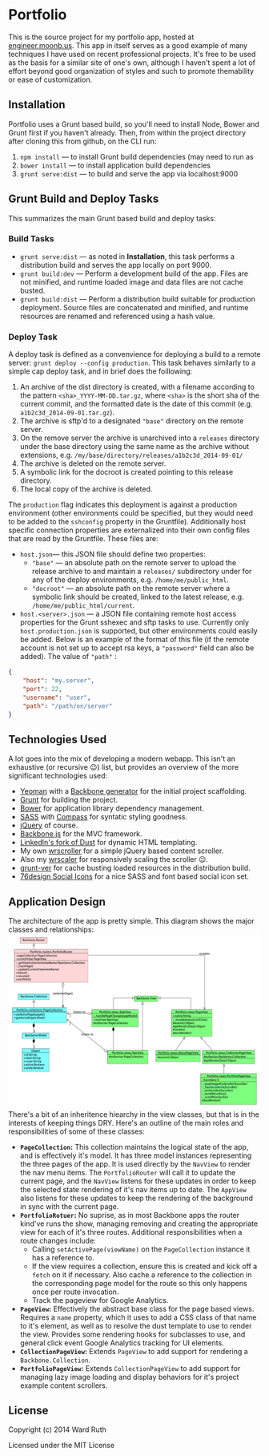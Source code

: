 # Portfolio
This is the source project for my portfolio app, hosted at [engineer.moonb.us](http://engineer.moonb.us). This app in itself serves  as a good example of many techniques I have used on recent professional projects. It's free to be used as the basis for a similar site of one's own, although I haven't spent a lot of effort beyond good organization of styles and such to promote themability or ease of customization.
## Installation
Portfolio uses a Grunt based build, so you'll need to install Node, Bower and Grunt first if you haven't already. Then, from within the project directory after cloning this from github, on the CLI run:

1. `npm install` — to install Grunt build dependencies (may need to run as 
2. `bower install` — to install application build dependencies
3. `grunt serve:dist` — to build and serve the app via localhost:9000

## Grunt Build and Deploy Tasks
This summarizes the main Grunt based build and deploy tasks:
### Build Tasks
* `grunt serve:dist` — as noted in **Installation**, this task performs a distribution build and serves the app locally on port 9000.
* `grunt build:dev` — Perform a development build of the app. Files are not minified, and runtime loaded image and data files are not cache busted.
* `grunt build:dist` — Perform a distribution build suitable for production deployment. Source files are concatenated and minified, and runtime resources are renamed and referenced using a hash value.

### Deploy Task
A deploy task is defined as a convenvience for deploying a build to a remote server: `grunt deploy --config production`. This task behaves similarly to a simple cap deploy task, and in brief does the foillowing:

1. An archive of the dist directory is created, with a filename according to the pattern `<sha>_YYYY-MM-DD.tar.gz`, where `<sha>` is the short sha of the current commit, and the formatted date is the date of this commit (e.g. `a1b2c3d_2014-09-01.tar.gz`).
2. The archive is sftp'd to a designated `"base"` directory on the remote server.
3. On the remove server the archive is unarchived into a `releases` directory under the base directory using the same name as the archive without extensions, e.g. `/my/base/directory/releases/a1b2c3d_2014-09-01/`
4. The archive is deleted on the remote server.
5. A symbolic link for the docroot is created pointing to this release directory.
6. The local copy of the archive is deleted.

The `production` flag indicates this deployment is against a production environment (other environments could be specified, but they would need to be added to the `sshconfig` property in the Gruntfile). Additionally host specific connection properties are externalized into their own config files that are read by the Gruntfile. These files are:

* `host.json`— this JSON file should define two properties:
	* `"base"` — an absolute path on the remote server to upload the release archive to and maintain a `releases/` subdirectory under for any of the deploy environments, e.g.  `/home/me/public_html`.
	* `"docroot"` — an absolute path on the remote server where a symbolic link should be created, linked to the latest release, e.g. `/home/me/public_html/current`.
* `host.<server>.json` — a JSON file containing remote host access properties for the Grunt sshexec and sftp tasks to use. Currently only `host.production.json` is supported, but other environments could easily be added. Below is an example of the format of this file (if the remote account is not set up to accept rsa keys, a `"password"` field can also be added). The value of `"path"` :

```JSON
{
    "host": "my.server",
    "port": 22,
    "username": "user",
    "path": "/path/on/server"
}
```

## Technologies Used
A lot goes into the mix of developing a modern webapp. This isn't an exhaustive (or recursive :wink:) list, but provides an overview of the more significant technologies used:

* [Yeoman](http://yeoman.io/) with a [Backbone generator](https://github.com/yeoman/generator-backbone) for the initial project scaffolding.
* [Grunt](http://gruntjs.com/) for building the project.
* [Bower](http://bower.io/) for application library dependency management.
* [SASS](http://sass-lang.com/) with [Compass](http://compass-style.org/install/) for syntatic styling goodness.
* [jQuery](http://jquery.com/) of course.
* [Backbone.js](http://backbonejs.org/) for the MVC framework.
* [LinkedIn's fork of Dust](https://github.com/linkedin/dustjs) for dynamic HTML templating.
* My own [wrscroller](https://github.com/wruth/wrscroller) for a simple jQuery based content scroller.
* Also my [wrscaler](https://github.com/wruth/wrscaler) for responsively scaling the scroller :wink:.
* [grunt-ver](https://github.com/chrisdanford/grunt-ver) for cache busting loaded resources in the distribution build.
* [76design Social Icons](https://github.com/76design/76d-social-icons) for a nice SASS and font based social icon set.

## Application Design
The architecture of the app is pretty simple. This diagram shows the major classes and relationships:
![Class Diagram](uml/class_diagram.png?raw=true "Portfolio Class Diagram")
There's a bit of an inheritence hiearchy in the view classes, but that is in the interests of keeping things DRY. Here's an outline of the main roles and responsibilities of some of these classes:

* **`PageCollection`:**  This collection maintains the logical state of the app, and is effectively it's model. It has three model instances representing the three pages of the app. It is used directly by the `NavView` to render the nav menu items. The `PortfolioRouter` will call it to update the current page, and the `NavView` listens for these updates in order to keep the selected state rendering of it's nav items up to date. The `AppView` also listens for these updates to keep the rendering of the background in sync with the current page.
* **`PortfolioRotuer`:**  No suprise, as in most Backbone apps the router kind've runs the show, managing removing and creating the appropriate view for each of it's three routes. Additional responsibilities when a route changes include:
	* Calling `setActivePage(viewName)` on the `PageCollection` instance it has a reference to.
	* If the view requires a collection, ensure this is created and kick off a `fetch` on it if necessary. Also cache a reference to the collection in the corresponding page model for the route so this only happens once per route invocation.
	* Track the pageview for Google Analytics.
* **`PageView`:**  Effectively the abstract base class for the page based views. Requires a `name` property, which it uses to add a CSS class of that name to it's element, as well as to resolve the dust template to use to render the view. Provides some rendering hooks for subclasses to use, and general click event Google Analytics tracking for UI elements.
* **`CollectionPageView`:**  Extends `PageView` to add support for rendering a `Backbone.Collection`.
* **`PortfolioPageView`:** Extends `CollectionPageView` to add support for managing lazy image loading and display behaviors for it's project example content scrollers.




## License
Copyright (c) 2014 Ward Ruth

Licensed under the MIT License
